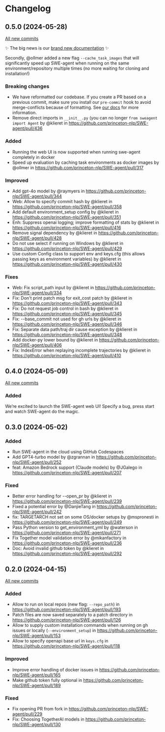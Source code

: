 # Changelog

## 0.5.0 (2024-05-28)

[All new commits](https://github.com/princeton-nlp/SWE-agent/compare/v0.4.0...v0.5.0)

✨ The big news is our [brand new documentation](https://princeton-nlp.github.io/SWE-agent/) ✨

Secondly, @ollmer added a new flag `--cache_task_images` that will significantly speed up SWE-agent when running on the same environment/repository multiple times (no more waiting for cloning and installation!)

### Breaking changes

* We have reformatted our codebase. If you create a PR based on a previous commit, make sure you install our `pre-commit` hook to avoid merge-conflicts because of formatting. See [our docs](https://princeton-nlp.github.io/SWE-agent/dev/formatting_conflicts/) for more information.
* Remove direct imports in `__init__.py` (you can no longer `from sweagent import Agent` by @klieret in https://github.com/princeton-nlp/SWE-agent/pull/436

### Added

* Running the web UI is now supported when running swe-agent completely in docker
* Speed up evaluation by caching task environments as docker images by @ollmer in https://github.com/princeton-nlp/SWE-agent/pull/317

### Improved

* Add gpt-4o model by @raymyers in https://github.com/princeton-nlp/SWE-agent/pull/344
* Web: Allow to specify commit hash by @klieret in https://github.com/princeton-nlp/SWE-agent/pull/358
* Add default environment_setup config by @klieret in https://github.com/princeton-nlp/SWE-agent/pull/351
* Enh: Suppress openai logging; improve formatting of stats by @klieret in https://github.com/princeton-nlp/SWE-agent/pull/416
* Remove signal dependency by @klieret in https://github.com/princeton-nlp/SWE-agent/pull/428
* Do not use select if running on Windows by @klieret in https://github.com/princeton-nlp/SWE-agent/pull/429
* Use custom Config class to support env and keys.cfg (this allows passing keys as environment variables) by @klieret in https://github.com/princeton-nlp/SWE-agent/pull/430

### Fixes

* Web: Fix script_path input by @klieret in https://github.com/princeton-nlp/SWE-agent/pull/334
* Fix: Don't print patch msg for exit_cost patch by @klieret in https://github.com/princeton-nlp/SWE-agent/pull/343
* Fix: Do not request job control in bash by @klieret in https://github.com/princeton-nlp/SWE-agent/pull/345
* Fix: --base_commit not used for gh urls by @klieret in https://github.com/princeton-nlp/SWE-agent/pull/346
* Fix: Separate data path/traj dir cause exception by @klieret in https://github.com/princeton-nlp/SWE-agent/pull/348
* Add docker-py lower bound by @klieret in https://github.com/princeton-nlp/SWE-agent/pull/406
* Fix: IndexError when replaying incomplete trajectories by @klieret in https://github.com/princeton-nlp/SWE-agent/pull/410


## 0.4.0 (2024-05-09)

[All new commits](https://github.com/princeton-nlp/SWE-agent/compare/v0.3.0...v0.4.0)

### Added

We’re excited to launch the SWE-agent web UI! Specify a bug, press start and watch SWE-agent do the magic.

## 0.3.0 (2024-05-02)

### Added

* Run SWE-agent in the cloud using GitHub Codespaces
* Add GPT4-turbo model by @zgrannan in https://github.com/princeton-nlp/SWE-agent/pull/252
* feat: Amazon Bedrock support (Claude models) by @JGalego in https://github.com/princeton-nlp/SWE-agent/pull/207

### Fixed

* Better error handling for --open_pr by @klieret in https://github.com/princeton-nlp/SWE-agent/pull/239
* Fixed a potential error by @DanjieTang in https://github.com/princeton-nlp/SWE-agent/pull/242
* fix: TARGETARCH not set on some OS/docker setups by @mspronesti in https://github.com/princeton-nlp/SWE-agent/pull/249
* Pass Python version to get_environment_yml by @waterson in https://github.com/princeton-nlp/SWE-agent/pull/271
* Fix Together model validation error by @mikanfactory in https://github.com/princeton-nlp/SWE-agent/pull/236
* Doc: Avoid invalid github token by @klieret in https://github.com/princeton-nlp/SWE-agent/pull/292

## 0.2.0 (2024-04-15)

[All new commits](https://github.com/princeton-nlp/SWE-agent/compare/v0.1.2...v0.2.0)

### Added

* Allow to run on local repos (new flag: `--repo_path`) in https://github.com/princeton-nlp/SWE-agent/pull/193
* Patch files are now saved separately to a patch directory in https://github.com/princeton-nlp/SWE-agent/pull/126
* Allow to supply custom installation commands when running on gh issues or locally (`--environment_setup`) in https://github.com/princeton-nlp/SWE-agent/pull/153
* Allow to specify openapi base url in `keys.cfg` in https://github.com/princeton-nlp/SWE-agent/pull/118

### Improved

* Improve error handling of docker issues in https://github.com/princeton-nlp/SWE-agent/pull/165
* Make github token fully optional in https://github.com/princeton-nlp/SWE-agent/pull/189

### Fixed

* Fix opening PR from fork in https://github.com/princeton-nlp/SWE-agent/pull/229
* Fix: Choosing TogetherAI models in https://github.com/princeton-nlp/SWE-agent/pull/130
